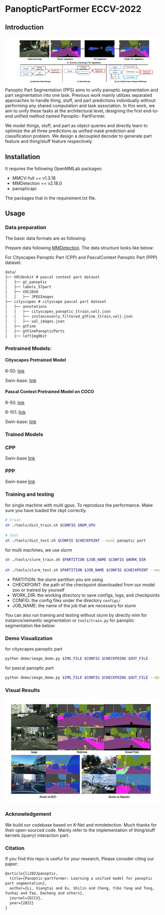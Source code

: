 # PanopticPartFormer ECCV-2022

## Introduction

![Figure](./figs/ppformer_teaser.png)
Panoptic Part Segmentation (PPS) aims to unify panoptic
segmentation and part segmentation into one task. Previous work mainly
utilizes separated approaches to handle thing, stuff, and part predictions
individually without performing any shared computation and task association.
In this work, we aim to unify these tasks at the architectural
level, designing the first end-to-end unified method named Panoptic-
PartFormer. 

We model things, stuff, and part as object queries and directly
learn to optimize the all three predictions as unified mask prediction
and classification problem. We design a decoupled decoder to
generate part feature and thing/stuff feature respectively

## Installation

It requires the following OpenMMLab packages:

- MMCV-full == v1.3.18
- MMDetection == v2.18.0
- panopticapi

The packages that in the requirement.txt file.

## Usage

### Data preparation

The basic data formats are as following:

Prepare data following [MMDetection](https://github.com/open-mmlab/mmdetection). 
The data structure looks like below:

For Cityscapes Panoptic Part (CPP) and PascalContext Panoptic Part (PPP) dataset:

```
data/
├── VOCdevkit # pascal context part dataset 
│   ├── gt_panoptic
│   ├── labels_57part
│   ├── VOC2010
│   │   ├── JPEGImages
├── cityscapes # cityscape pascal part dataset 
│   ├── annotations
│   │   ├── cityscapes_panoptic_{train,val}.json
│   │   ├── instancesonly_filtered_gtFine_{train,val}.json
│   │   ├── val_images.json
│   ├── gtFine
│   ├── gtFinePanopticParts
│   ├── leftImg8bit
```
### Pretrained Models:

#### Cityscapes Pretrained Model
R-50: [link]()

Swin-base: [link]()

#### Pascal Context Pretrained Model on COCO

R-50: [link]()

R-101: [link]()

Swin-base: [link]()


### Trained Models

### CPP

Swin-base [link]()

### PPP

Swin-base [link]()


### Training and testing
for single machine with multi gpus. 
To reproduce the performance.
Make sure you have loaded the ckpt correctly. 

```bash
# train
sh ./tools/dist_train.sh $CONFIG $NUM_GPU

# test
sh ./tools/dist_test.sh $CONFIG $CHECKPOINT --eval panoptic part

```
for multi machines, we use *slurm*

```bash
sh ./tools/slurm_train.sh $PARTITION $JOB_NAME $CONFIG $WORK_DIR

sh ./tools/slurm_test.sh $PARTITION $JOB_NAME $CONFIG $CHECKPOINT --eval panoptic, part
```

- PARTITION: the slurm partition you are using
- CHECKPOINT: the path of the checkpoint downloaded from our model zoo or trained by yourself
- WORK_DIR: the working directory to save configs, logs, and checkpoints
- CONFIG: the config files under the directory `configs/`
- JOB_NAME: the name of the job that are necessary for slurm

You can also run training and testing without slurm by directly mim for instance/semantic segmentation or `tools/train.py` for panoptic segmentation like below:

### Demo Visualization
for cityscapes panoptic part
```bash
python demo/image_demo.py $IMG_FILE $CONFIG $CHECKPOING $OUT_FILE
```
for pascal panoptic part
```bash
python demo/image_demo.py $IMG_FILE $CONFIG $CHECKPOING $OUT_FILE --datasetspec_path=$1 --evalspec_path=$2
```

### Visual Results

![Figure](./figs/panoptic_part_former_vis_res.png)

### Acknowledgement

We build our codebase based on K-Net and mmdetection. Much thanks for their open-sourced code.
Mainly refer to the implementation of thing/stuff kernels (query) interaction part. 


### Citation
If you find this repo is useful for your research, Please consider citing our paper:

```
@article{li2022panoptic,
  title={Panoptic-partformer: Learning a unified model for panoptic part segmentation},
  author={Li, Xiangtai and Xu, Shilin and Cheng, Yibo Yang and Tong, Yunhai and Tao, Dacheng and others},
  journal={ECCV},
  year={2022}
}
```
